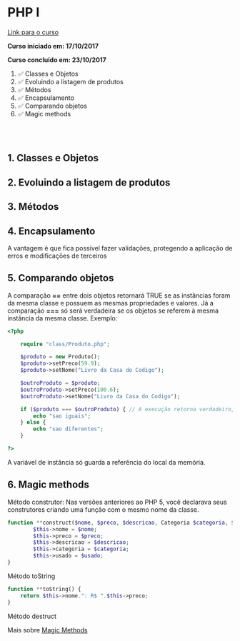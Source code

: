 # PHP I

[Link para o curso](https://cursos.alura.com.br/course/php-oo-1)

**Curso iniciado em: 17/10/2017**

**Curso concluído em: 23/10/2017**

1. :white_check_mark: Classes e Objetos
2. :white_check_mark: Evoluindo a listagem de produtos
3. :white_check_mark: Métodos
4. :white_check_mark: Encapsulamento
5. :white_check_mark: Comparando objetos
6. :white_check_mark:  Magic methods

</br></br>

## 1. Classes e Objetos

## 2. Evoluindo a listagem de produtos

## 3. Métodos

## 4. Encapsulamento

A vantagem é que fica possível fazer validações, protegendo a aplicação de erros e modificações de terceiros

## 5. Comparando objetos

A comparação **==** entre dois objetos retornará TRUE se as instâncias foram da mesma classe e possuem as mesmas propriedades e valores.
Já a comparação **===** só será verdadeira se os objetos se referem à mesma instância da mesma classe. Exemplo: 
```php
<?php

    require "class/Produto.php";

    $produto = new Produto();
    $produto->setPreco(59.9);
    $produto->setNome("Livro da Casa do Codigo");

    $outroProduto = $produto;
    $outroProduto->setPreco(100.6);
    $outroProduto->setNome("Livro da Casa do Codigo");

    if ($produto === $outroProduto) { // A execução retorna verdadeiro, porque como a referência de $produtofoi atribuida a $outroProduto, ambos os objetos possuem o mesmo preco, nome e local na memória.
        echo "sao iguais";
    } else {
        echo "sao diferentes";
    }

?>
```

A variável de instância só guarda a referência do local da memória.



## 6. Magic methods

Método construtor: Nas versões anteriores ao PHP 5, você declarava seus construtores criando uma função com o mesmo nome da classe.

```php 
function **construct($nome, $preco, $descricao, Categoria $categoria, $usado) {
        $this->nome = $nome;
        $this->preco = $preco;
        $this->descricao = $descricao;
        $this->categoria = $categoria;
        $this->usado = $usado;
}
```


Método toString
```php
function **toString() {
    return $this->nome.": R$ ".$this->preco;
}
```

Método destruct

Mais sobre [Magic Methods](http://php.net/manual/pt_BR/language.oop5.magic.php)
